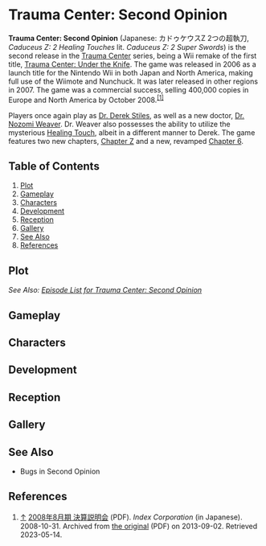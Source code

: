 # Trauma Center: Second Opinion

**Trauma Center: Second Opinion** (Japanese: カドゥケウスZ 2つの超執刀, *Caduceus Z: 2 Healing Touches* lit. *Caduceus Z: 2 Super Swords*) is the second release in the [Trauma Center](../general/Trauma_Center.md) series, being a Wii remake of the first title, [Trauma Center: Under the Knife](../utk/UTK.md). The game was released in 2006 as a launch title for the Nintendo Wii in both Japan and North America, making full use of the Wiimote and Nunchuck. It was later released in other regions in 2007. The game was a commercial success, selling 400,000 copies in Europe and North America by October 2008.<sup><a id="cite_ref_1"></a>[[1]](#cite_note-1)</sup> <br>

Players once again play as [Dr. Derek Stiles](characters/Derek_Stiles.md), as well as a new doctor, [Dr. Nozomi Weaver](characters/Naomi_Kimishima.md). Dr. Weaver also possesses the ability to utilize  the mysterious [Healing Touch](../general/Healing_Touch.md), albeit in a different manner to Derek. The game features two new chapters, [Chapter Z](episodes/Chapter_Z.md) and a new, revamped [Chapter 6](episodes/Chapter_6.md). 

## Table of Contents
1. [Plot](#Plot)
2. [Gameplay](#Gameplay)
3. [Characters](#Characters)
4. [Development](#Development)
5. [Reception](#Reception)
6. [Gallery](#Gallery)
7. [See Also](#See_Also)
8. [References](#References)

## <a id="Plot"></a>Plot
*See Also: [Episode List for Trauma Center: Second Opinion](episodes/Episode_List.md)*

## <a id="Gameplay"></a>Gameplay

## <a id="Characters"></a>Characters

## <a id="Development"></a>Development

## <a id="Reception"></a>Reception

## <a id="Gallery"></a>Gallery

## <a id="See Also"></a>See Also
- Bugs in Second Opinion

## <a id="References"></a>References

1. <a id="cite_note-1"></a> [↑](#cite_ref_1.1) [2008年8月期 決算説明会](https://web.archive.org/web/20130902235559/http://www.index-hd.com/a_admin/japanese/pdf/20081104162599.pdf) (PDF). *Index Corporation* (in Japanese). 2008-10-31. Archived from [the original](http://www.index-hd.com/a_admin/japanese/pdf/20081104162599.pdf) (PDF) on 2013-09-02. Retrieved 2023-05-14.
